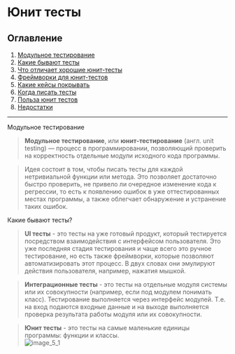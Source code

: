 # Юнит тесты
## Оглавление
1. [Модульное тестирование](#r1)
2. [Какие бывают тесты](#r2)
3. [Что отличает хорошие юнит-тесты](#r3)
4. [Фреймворки для юнит-тестов](#r4)
5. [Какие кейсы покрывать](#r5)
6. [Когда писать тесты](#r6)
7. [Польза юнит тестов](#r7)
8. [Недостатки](#r8)
__________________

<a name="r1">Модульное тестирование</a>  
>**Модульное тестирование**, или **юнит-тестирование** (англ. unit testing) — процесс в программировании, позволяющий проверить на корректность отдельные модули исходного кода программы.  

>Идея состоит в том, чтобы писать тесты для каждой нетривиальной функции или метода. Это позволяет достаточно быстро проверить, не привело ли очередное изменение кода к регрессии, то есть к появлению ошибок в уже оттестированных местах программы, а также облегчает обнаружение и устранение таких ошибок.

<a name="r2">Какие бывают тесты?</a>  
>**UI тесты** - это тесты на уже готовый продукт, который тестируется посредством взаимодействия с интерфейсом пользователя. Это уже последняя стадия тестирования и чаще всего это ручное тестирование, но есть также фреймворки, которые позволяют автоматизировать этот процесс. В двух словах они эмулируют действия пользователя, например, нажатия мышкой.

>**Интеграционные тесты** - это тесты на отдельные модуля системы или их совокупности (например, если под модулем понимать класс).  Тестирование выполняется через интерфейс модулей. Т.е. на вход подаются входные данные и на выходе выполняется проверка результата работы модуля или их совокупности.

>**Юнит тесты** - это тесты на самые маленькие единицы программы: функции и классы.  
![image_5_1](https://github.com/sotnikea/Apriorit/tree/main/part5/pic_5_1.png)  
